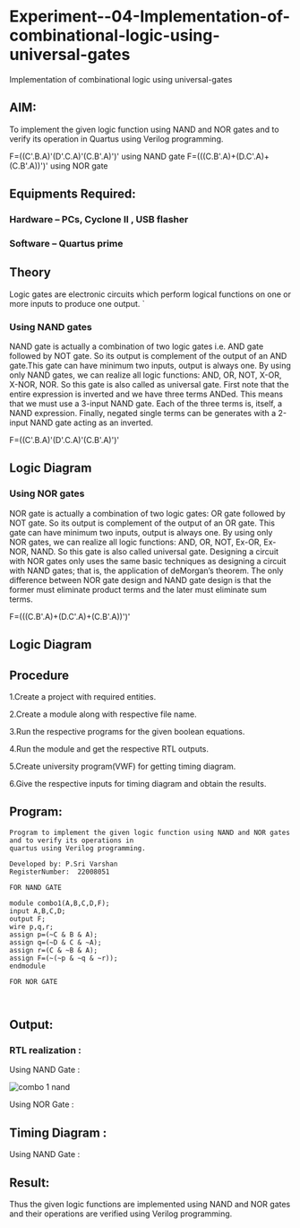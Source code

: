 # Experiment--04-Implementation-of-combinational-logic-using-universal-gates
Implementation of combinational logic using universal-gates
 
## AIM:
To implement the given logic function using NAND and NOR gates and to verify its operation in Quartus using Verilog programming.

F=((C'.B.A)'(D'.C.A)'(C.B'.A)')' using NAND gate
F=(((C.B'.A)+(D.C'.A)+(C.B'.A))')' using NOR gate
## Equipments Required:
### Hardware – PCs, Cyclone II , USB flasher
### Software – Quartus prime


## Theory
Logic gates are electronic circuits which perform logical functions on one or more inputs to produce one output.   `      

### Using NAND gates
NAND gate is actually a combination of two logic gates i.e. AND gate followed by NOT gate. So its output is complement of the output of an AND gate.This gate can have minimum two inputs, output is always one. By using only NAND gates, we can realize all logic functions: AND, OR, NOT, X-OR, X-NOR, NOR. So this gate is also called as universal gate. First note that the entire expression is inverted and we have three terms ANDed. This means that we must use a 3-input NAND gate. Each of the three terms is, itself, a NAND expression. Finally, negated single terms can be generates with a 2-input NAND gate acting as an inverted.

F=((C'.B.A)'(D'.C.A)'(C.B'.A)')'

## Logic Diagram



### Using NOR gates
NOR gate is actually a combination of two logic gates: OR gate followed by NOT gate. So its output is complement of the output of an OR gate. This gate can have minimum two inputs, output is always one. By using only NOR gates, we can realize all logic functions: AND, OR, NOT, Ex-OR, Ex-NOR, NAND. So this gate is also called universal gate. Designing a circuit with NOR gates only uses the same basic techniques as designing a circuit with NAND gates; that is, the application of deMorgan’s theorem. The only difference between NOR gate design and NAND gate design is that the former must eliminate product terms and the later must eliminate sum terms.

F=(((C.B'.A)+(D.C'.A)+(C.B'.A))')'

## Logic Diagram



## Procedure

1.Create a project with required entities.

2.Create a module along with respective file name.

3.Run the respective programs for the given boolean equations.

4.Run the module and get the respective RTL outputs.

5.Create university program(VWF) for getting timing diagram.

6.Give the respective inputs for timing diagram and obtain the results.


## Program:

```
Program to implement the given logic function using NAND and NOR gates and to verify its operations in 
quartus using Verilog programming.

Developed by: P.Sri Varshan
RegisterNumber:  22008051

FOR NAND GATE

module combo1(A,B,C,D,F);
input A,B,C,D;
output F;
wire p,q,r;
assign p=(~C & B & A);
assign q=(~D & C & ~A);
assign r=(C & ~B & A);
assign F=(~(~p & ~q & ~r));
endmodule

FOR NOR GATE



```


## Output:
### RTL realization :

Using NAND Gate :

![combo 1 nand](https://user-images.githubusercontent.com/114944059/211162942-3f214ced-62fc-4712-b96e-e2f5548659ae.jpg)


Using NOR Gate :



## Timing Diagram :

Using NAND Gate :

## Result:
Thus the given logic functions are implemented using NAND and NOR gates and their operations are verified using Verilog programming.
